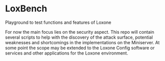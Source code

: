 # LoxBench
Playground to test functions and features of Loxone

For now the main focus lies on the security aspect.
This repo will contain several scripts to help with the discovery of the attack surface, potential weaknesses and shortcomings in the implementations on the Miniserver.
At some point the scope may be extended to the Loxone Config software or services and other applications for the Loxone environment.
